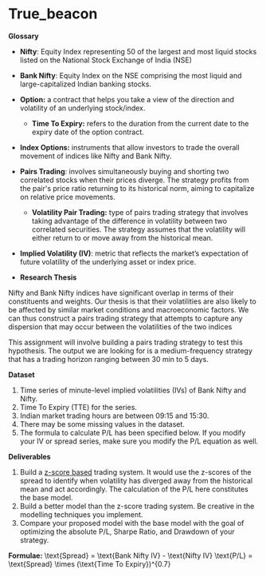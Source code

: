 # True_beacon

**Glossary**

- **Nifty**: Equity Index representing 50 of the largest and most liquid stocks listed on the National Stock Exchange of India (NSE)
- **Bank Nifty**: Equity Index on the NSE comprising the most liquid and large-capitalized Indian banking stocks.
- **Option:** a contract that helps you take a view of the direction and volatility of an underlying stock/index.
    - **Time To Expiry:** refers to the duration from the current date to the expiry date of the option contract.
- **Index Options:**  instruments that allow investors to trade the overall movement of indices like Nifty and Bank Nifty.
- **Pairs Trading**: involves simultaneously buying and shorting two correlated stocks when their prices diverge. The strategy profits from the pair's price ratio returning to its historical norm, aiming to capitalize on relative price movements.
    - **Volatility Pair Trading:** type of pairs trading strategy that involves taking advantage of the difference in volatility between two correlated securities. The strategy assumes that the volatility will either return to or move away from the historical mean.
- **Implied Volatility (IV)**: metric that reflects the market’s expectation of future volatility of the underlying asset or index price.

- **Research Thesis**

Nifty and Bank Nifty indices have significant overlap in terms of their constituents and weights. Our thesis is that their volatilities are also likely to be affected by similar market conditions and macroeconomic factors. We can thus construct a pairs trading strategy that attempts to capture any dispersion that may occur between the volatilities of the two indices

This assignment will involve building a pairs trading strategy to test this hypothesis. The output we are looking for is a medium-frequency strategy that has a trading horizon ranging between 30 min to 5 days. 

**Dataset**

1. Time series of minute-level implied volatilities (IVs) of Bank Nifty and Nifty.
2. Time To Expiry (TTE) for the series.
3. Indian market trading hours are between 09:15 and 15:30. 
4. There may be some missing values in the dataset.
5. The formula to calculate P/L has been specified below. If you modify your IV or spread series, make sure you modify the P/L equation as well.

**Deliverables**

1. Build a [z-score based](https://en.wikipedia.org/wiki/Standard_score) trading system. It would use the z-scores of the spread to identify when volatility has diverged away from the historical mean and act accordingly. The calculation of the P/L here constitutes the base model.
2. Build a better model than the z-score trading system. Be creative in the modelling techniques you implement.
3. Compare your proposed model with the base model with the goal of optimizing the absolute P/L, Sharpe Ratio, and Drawdown of your strategy.

**Formulae:**
\text{Spread} = \text{Bank Nifty IV} - \text{Nifty IV}
\text{P/L} = \text{Spread} \times (\text{Time To Expiry})^{0.7}

